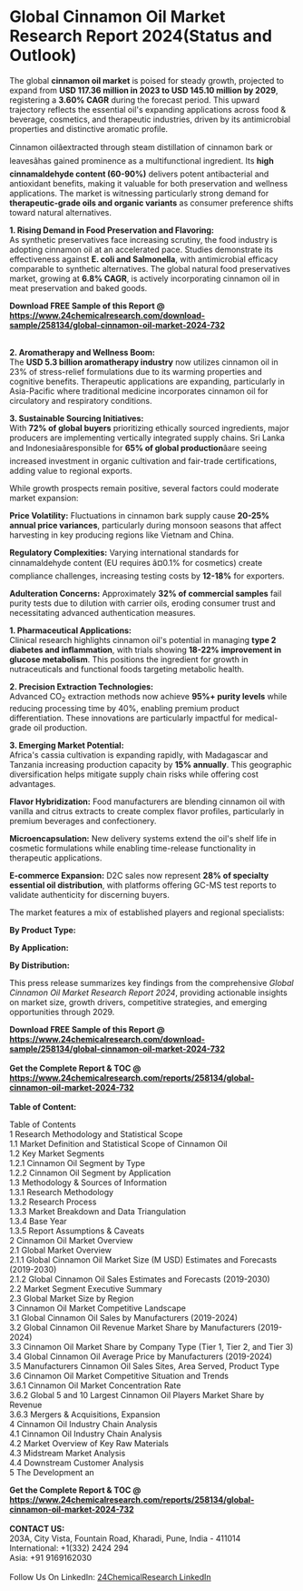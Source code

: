 <h1>Global Cinnamon Oil Market Research Report 2024(Status and Outlook)</h1><p>The global <strong>cinnamon oil market</strong> is poised for steady growth, projected to expand from <strong>USD 117.36 million in 2023 to USD 145.10 million by 2029</strong>, registering a <strong>3.60% CAGR</strong> during the forecast period. This upward trajectory reflects the essential oil's expanding applications across food &amp; beverage, cosmetics, and therapeutic industries, driven by its antimicrobial properties and distinctive aromatic profile.</p><p>Cinnamon oilâextracted through steam distillation of cinnamon bark or leavesâhas gained prominence as a multifunctional ingredient. Its <strong>high cinnamaldehyde content (60-90%)</strong> delivers potent antibacterial and antioxidant benefits, making it valuable for both preservation and wellness applications. The market is witnessing particularly strong demand for <strong>therapeutic-grade oils and organic variants</strong> as consumer preference shifts toward natural alternatives.</p><p><strong>1. Rising Demand in Food Preservation and Flavoring:</strong><br>
As synthetic preservatives face increasing scrutiny, the food industry is adopting cinnamon oil at an accelerated pace. Studies demonstrate its effectiveness against <strong>E. coli and Salmonella</strong>, with antimicrobial efficacy comparable to synthetic alternatives. The global natural food preservatives market, growing at <strong>6.8% CAGR</strong>, is actively incorporating cinnamon oil in meat preservation and baked goods.</p><div><b>Download FREE Sample of this Report @ 
            <a href="https://www.24chemicalresearch.com/download-sample/258134/global-cinnamon-oil-market-2024-732">
            https://www.24chemicalresearch.com/download-sample/258134/global-cinnamon-oil-market-2024-732</a></b></div><br><p><strong>2. Aromatherapy and Wellness Boom:</strong><br>
The <strong>USD 5.3 billion aromatherapy industry</strong> now utilizes cinnamon oil in 23% of stress-relief formulations due to its warming properties and cognitive benefits. Therapeutic applications are expanding, particularly in Asia-Pacific where traditional medicine incorporates cinnamon oil for circulatory and respiratory conditions.</p><p><strong>3. Sustainable Sourcing Initiatives:</strong><br>
With <strong>72% of global buyers</strong> prioritizing ethically sourced ingredients, major producers are implementing vertically integrated supply chains. Sri Lanka and Indonesiaâresponsible for <strong>65% of global production</strong>âare seeing increased investment in organic cultivation and fair-trade certifications, adding value to regional exports.</p><p>While growth prospects remain positive, several factors could moderate market expansion:</p><p><strong>Price Volatility:</strong> Fluctuations in cinnamon bark supply cause <strong>20-25% annual price variances</strong>, particularly during monsoon seasons that affect harvesting in key producing regions like Vietnam and China.</p><p><strong>Regulatory Complexities:</strong> Varying international standards for cinnamaldehyde content (EU requires â¤0.1% for cosmetics) create compliance challenges, increasing testing costs by <strong>12-18%</strong> for exporters.</p><p><strong>Adulteration Concerns:</strong> Approximately <strong>32% of commercial samples</strong> fail purity tests due to dilution with carrier oils, eroding consumer trust and necessitating advanced authentication measures.</p><p><strong>1. Pharmaceutical Applications:</strong><br>
Clinical research highlights cinnamon oil's potential in managing <strong>type 2 diabetes and inflammation</strong>, with trials showing <strong>18-22% improvement in glucose metabolism</strong>. This positions the ingredient for growth in nutraceuticals and functional foods targeting metabolic health.</p><p><strong>2. Precision Extraction Technologies:</strong><br>
Advanced CO<sub>2</sub> extraction methods now achieve <strong>95%+ purity levels</strong> while reducing processing time by 40%, enabling premium product differentiation. These innovations are particularly impactful for medical-grade oil production.</p><p><strong>3. Emerging Market Potential:</strong><br>
Africa's cassia cultivation is expanding rapidly, with Madagascar and Tanzania increasing production capacity by <strong>15% annually</strong>. This geographic diversification helps mitigate supply chain risks while offering cost advantages.</p><p><strong>Flavor Hybridization:</strong> Food manufacturers are blending cinnamon oil with vanilla and citrus extracts to create complex flavor profiles, particularly in premium beverages and confectionery.</p><p><strong>Microencapsulation:</strong> New delivery systems extend the oil's shelf life in cosmetic formulations while enabling time-release functionality in therapeutic applications.</p><p><strong>E-commerce Expansion:</strong> D2C sales now represent <strong>28% of specialty essential oil distribution</strong>, with platforms offering GC-MS test reports to validate authenticity for discerning buyers.</p><p>The market features a mix of established players and regional specialists:</p><p><strong>By Product Type:</strong></p><p><strong>By Application:</strong></p><p><strong>By Distribution:</strong></p><p>This press release summarizes key findings from the comprehensive <em>Global Cinnamon Oil Market Research Report 2024</em>, providing actionable insights on market size, growth drivers, competitive strategies, and emerging opportunities through 2029.</p><div><b>Download FREE Sample of this Report @ 
            <a href="https://www.24chemicalresearch.com/download-sample/258134/global-cinnamon-oil-market-2024-732">
            https://www.24chemicalresearch.com/download-sample/258134/global-cinnamon-oil-market-2024-732</a></b></div><br><div><b>Get the Complete Report & TOC @ 
            <a href="https://www.24chemicalresearch.com/reports/258134/global-cinnamon-oil-market-2024-732">
            https://www.24chemicalresearch.com/reports/258134/global-cinnamon-oil-market-2024-732</a></b></div><br>
            <b>Table of Content:</b><p>Table of Contents<br />
1 Research Methodology and Statistical Scope<br />
1.1 Market Definition and Statistical Scope of Cinnamon Oil<br />
1.2 Key Market Segments<br />
1.2.1 Cinnamon Oil Segment by Type<br />
1.2.2 Cinnamon Oil Segment by Application<br />
1.3 Methodology & Sources of Information<br />
1.3.1 Research Methodology<br />
1.3.2 Research Process<br />
1.3.3 Market Breakdown and Data Triangulation<br />
1.3.4 Base Year<br />
1.3.5 Report Assumptions & Caveats<br />
2 Cinnamon Oil Market Overview<br />
2.1 Global Market Overview<br />
2.1.1 Global Cinnamon Oil Market Size (M USD) Estimates and Forecasts (2019-2030)<br />
2.1.2 Global Cinnamon Oil Sales Estimates and Forecasts (2019-2030)<br />
2.2 Market Segment Executive Summary<br />
2.3 Global Market Size by Region<br />
3 Cinnamon Oil Market Competitive Landscape<br />
3.1 Global Cinnamon Oil Sales by Manufacturers (2019-2024)<br />
3.2 Global Cinnamon Oil Revenue Market Share by Manufacturers (2019-2024)<br />
3.3 Cinnamon Oil Market Share by Company Type (Tier 1, Tier 2, and Tier 3)<br />
3.4 Global Cinnamon Oil Average Price by Manufacturers (2019-2024)<br />
3.5 Manufacturers Cinnamon Oil Sales Sites, Area Served, Product Type<br />
3.6 Cinnamon Oil Market Competitive Situation and Trends<br />
3.6.1 Cinnamon Oil Market Concentration Rate<br />
3.6.2 Global 5 and 10 Largest Cinnamon Oil Players Market Share by Revenue<br />
3.6.3 Mergers & Acquisitions, Expansion<br />
4 Cinnamon Oil Industry Chain Analysis<br />
4.1 Cinnamon Oil Industry Chain Analysis<br />
4.2 Market Overview of Key Raw Materials<br />
4.3 Midstream Market Analysis<br />
4.4 Downstream Customer Analysis<br />
5 The Development an</p><div><b>Get the Complete Report & TOC @ 
            <a href="https://www.24chemicalresearch.com/reports/258134/global-cinnamon-oil-market-2024-732">
            https://www.24chemicalresearch.com/reports/258134/global-cinnamon-oil-market-2024-732</a></b></div><br><b>CONTACT US:</b><br>
            203A, City Vista, Fountain Road, Kharadi, Pune, India - 411014<br>
            International: +1(332) 2424 294<br>
            Asia: +91 9169162030 <br><br>
            Follow Us On LinkedIn: <a href="https://www.linkedin.com/company/24chemicalresearch/">24ChemicalResearch LinkedIn</a>